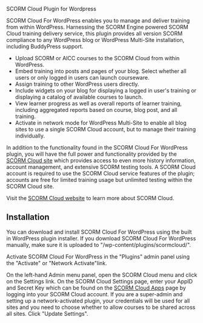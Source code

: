 SCORM Cloud Plugin for Wordpress

SCORM Cloud For WordPress enables you to manage and deliver training from within WordPress.  Harnessing the SCORM Engine powered SCORM Cloud training delivery service, this plugin provides all version SCORM compliance to any WordPress blog or WordPress Multi-Site installation, including BuddyPress support.


*   Upload SCORM or AICC courses to the SCORM Cloud from within WordPress.
*   Embed training into posts and pages of your blog. Select whether all users or only logged in users can launch courseware.
*   Assign training to other WordPress users directly.
*   Include widgets on your blog for displaying a logged in user's training or displaying a catalog of available courses to launch.
*   View learner progress as well as overall reports of learner training, including aggregated reports based on course, blog post, and all training.
*   Activate in network mode for WordPress Multi-Site to enable all blog sites to use a single SCORM Cloud account, but to manage their training individually.  

In addition to the functionality found in the SCORM Cloud For WordPress plugin, you will have the full power and functionality provided by the <a href='https://cloud.scorm.com/sc/guest/SignInForm'>SCORM Cloud site</a> which provides access to even more history information, account management, and extensive SCORM testing tools. A SCORM Cloud account is required to use the SCORM Cloud service features of the plugin; accounts are free for limited training usage but unlimited testing within the SCORM Cloud site.

Visit the <a href='http://www.scorm.com/scorm-solved/scorm-cloud/'>SCORM Cloud website</a> to learn more about SCORM Cloud.

## Installation

You can download and install SCORM Cloud For WordPress using the built in WordPress plugin installer. If you download SCORM Cloud For WordPress manually, make sure it is uploaded to "/wp-content/plugins/scormcloud/".

Activate SCORM Cloud For WordPress in the "Plugins" admin panel using the "Activate" or "Network Activate"link. 

On the left-hand Admin menu panel, open the SCORM Cloud menu and click on the Settings link.  On the SCORM Cloud Settings page, enter your AppID and Secret Key which can be found on the <a href='http://cloud.scorm.com/sc/user/Apps'>SCORM Cloud Apps</a> page by logging into your SCORM Cloud account.  If you are a super-admin and setting up a network-activated plugin, your credentials will be used for all sites and you need to choose whether to allow courses to be shared across all sites.  Click "Update Settings".